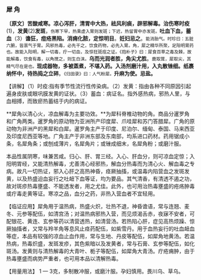 ### 犀 角

**〔原文〕苦酸咸寒。凉心泻肝，清胃中大热，祛风利痰，辟邪解毒。治伤寒时疫**(1)，**发黄**(2)**发斑**，<small>伤寒下早，热乘虚入胃则发斑；下迟，热留胃中亦发斑。</small>**吐血下血，蓄血**（3）**谵狂，痘疮黑陷。消痈化脓，定惊明目**。**妊妇忌之**。<small>能消胎气。时珍曰：五脏六腑，皆禀气于胃。风邪热毒，必先干之，饮食药物，必先入胃。角，犀之精华所聚，足阳明胃药也。故能入阳明，解一切毒，疗一切血，及惊狂斑痘之证。《抱朴子》曰：犀食百草之毒及棘，故能解毒，饮食有毒，以角搅之，则生白沫。</small>**乌而光润者胜，角尖尤胜**。<small>鹿取茸，犀取尖，其精气尽在是也。</small>**现成器物，多被蒸煮，不堪入药。入汤剂磨汁用，入丸散锉细。纸裹纳怀中，待热捣之立碎**。<small>《归田录》曰：人气粉犀。</small>**升麻为使。忌盐。**

【讲解】（1）时疫:指有季节性流行性传染病。（2）发黄：指由各种不同原因引起遍身皮肤或眼巩膜发黄的证状。（3）蓄血：病证名。指外感热病，邪热人里，与血相搏，而致瘀热蓄结于内的病证。

**犀角以清心火，凉血解毒为主要功效。**为犀科脊椎动物的角。商品分暹罗角和广角两类。暹罗角的原动物为亚洲所产印度犀、爪哇犀和苏门答腊犀。广角的原动物为非洲产的黑犀和白犀。暹罗角主产于印度、尼泊尔、缅甸、泰国、马来西亚及印度尼西亚等地。广角主产于非洲东部及东南部，均系进口药材。药用锯成小条，名犀角条；或刨成薄片，名犀角片；或锉成细末，名犀角粉；或磨汁服。

本品性属阴寒，味兼苦咸。归心、肝、胃三经。入心、肝血分，则可凉血定惊；入阳明胃经，又能清热解毒，尤善清心经邪热，解血分热毒而为清心火、解血毒之专病。故凡一切热证，邪入心肝之高热神昏，痉厥抽搐，或温毒内陷营血之发斑发黄，以及热盛迫血妄行之吐衄下血等证，均为要品。其气清香，有清透不遏之功，故对斑疹热毒壅盛、不能透发者，用之尤佳。此外，也可用治热毒壅盛的疮疡肿毒或疔毒走黄等证。寒凉之品，血分之药，非热入营血者不宜轻用。

【临证应用】犀角用于温热病，热盛火炽，壮热不退，神昏谵语，常与连翘、麦冬、元参等配伍，如清宫汤；对温热病邪热入营，而见烦渴舌赤，夜寐不安者，可配银花、黄连、玄参等药以清营透热，如清营汤。若热陷心肝，症见高热烦躁、惊厥抽搐者，又常与羚羊角等息风止痉药配伍，如紫雪丹。用于血热妄行的吐血衄血等症，本品有较强的凉血止血作用，常与生地、丹皮等配伍，如犀角地黄汤。若温热病，热毒炽盛，发斑发疹，其色紫暗以及发黄者，常与石膏、玄参等配伍，如化斑汤。发黄则与清热解毒的大青叶、栀子等配伍，如犀角大青汤。疔疮痈肿，由于热毒壅盛而病势严重者，也可用本品以清解热毒。

【用量用法】	1 — 3克，多制散冲服，或磨汁服。孕妇慎用。畏川乌、草乌。
